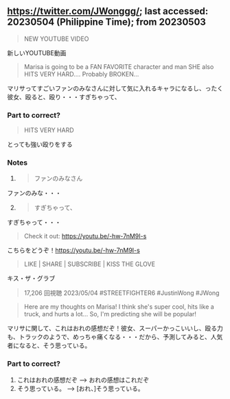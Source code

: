 ## https://twitter.com/JWonggg/; last accessed: 20230504 (Philippine Time); from 20230503

> NEW YOUTUBE VIDEO

新しいYOUTUBE動画

> Marisa is going to be a FAN FAVORITE character and man SHE also HITS VERY HARD.... Probably BROKEN...

マリサってすごいファンのみなさんに対して気に入れるキャラになるし、ったく彼女、殴ると、殴り・・・すぎちゃって、

### Part to correct?

> HITS VERY HARD

とっても強い殴りをする

### Notes

1) > ファンのみなさん

ファンのみな・・・

2) > すぎちゃって、

すぎちゃって・・・

> Check it out: https://youtu.be/-hw-7nM9I-s

こちらをどうぞ！https://youtu.be/-hw-7nM9I-s

> LIKE | SHARE | SUBSCRIBE | KISS THE GLOVE

キス・ザ・グラブ

> 17,206 回視聴  2023/05/04  #STREETFIGHTER6 #JustinWong #JWong

> Here are my thoughts on Marisa! I think she's super cool, hits like a truck, and hurts a lot... So, I'm predicting she will be popular!

マリサに関して、これはおれの感想だぞ！彼女、スーパーかっこいいし、殴る力も、トラックのようで、めっちゃ痛くなる・・・だから、予測してみると、人気者になると、そう思っている。

### Part to correct?

1) これはおれの感想だぞ --> おれの感想はこれだぞ
2) そう思っている。 --> [おれ、]そう思っている。
